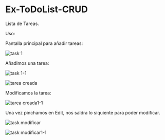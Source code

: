 # Ex-ToDoList-CRUD

Lista de Tareas.

Uso:

Pantalla principal para añadir tareas:

![task 1](https://github.com/j1t077/Ex-ToDoList-CRUD/assets/96486397/8c2c02a9-0540-4a68-81ca-05a8d9a66ebb)


Añadimos una tarea:

![task 1-1](https://github.com/j1t077/Ex-ToDoList-CRUD/assets/96486397/d4781dc6-a657-4571-b076-0a1c07c51893)


![tarea creada](https://github.com/j1t077/Ex-ToDoList-CRUD/assets/96486397/3d313821-4656-4f6d-b2c4-438bc6daf7d2)


Modificamos la tarea:

![tarea creada1-1](https://github.com/j1t077/Ex-ToDoList-CRUD/assets/96486397/471e60d6-314f-4ea6-a997-2c487d6d90ad)


Una vez pinchamos en Edit, nos saldra lo siquiente para poder modificar.

![task modificar](https://github.com/j1t077/Ex-ToDoList-CRUD/assets/96486397/354e4f04-5386-4e53-94f1-43beaacde827)

![task modificar1-1](https://github.com/j1t077/Ex-ToDoList-CRUD/assets/96486397/d3f687df-52d3-4738-80df-92661e769944)
